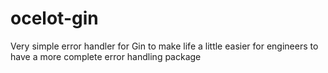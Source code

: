 # ocelot-gin
Very simple error handler for Gin to make life a little easier for engineers to have a more complete error handling package
